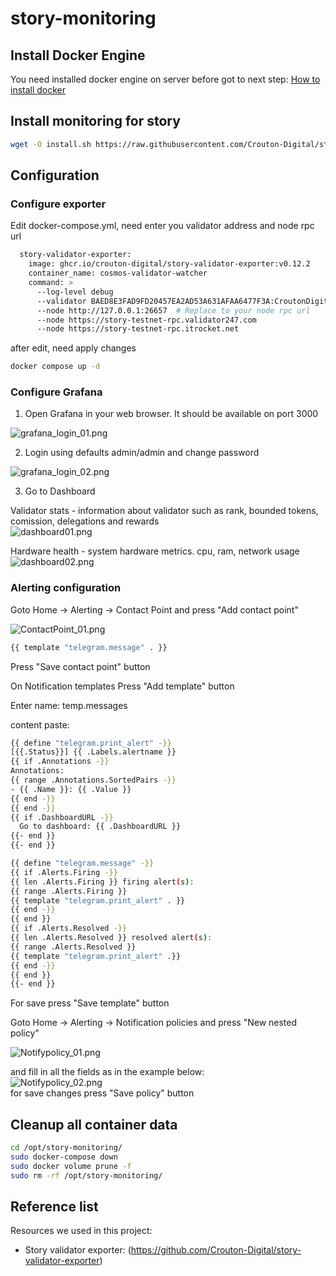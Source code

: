# story-monitoring

## Install Docker Engine 
You need installed docker engine on server before got to next step:
[How to install docker](https://docs.docker.com/engine/install/ubuntu/)

## Install monitoring for story

```bash
wget -O install.sh https://raw.githubusercontent.com/Crouton-Digital/story-monitoring/refs/heads/main/install.sh && chmod +x install.sh && sudo ./install.sh
```

## Configuration 
### Configure exporter
Edit docker-compose.yml, need enter you validator address and node rpc url 

```bash 
  story-validator-exporter:
    image: ghcr.io/crouton-digital/story-validator-exporter:v0.12.2
    container_name: cosmos-validator-watcher
    command: >
      --log-level debug
      --validator BAED8E3FAD9FD20457EA2AD53A631AFAA6477F3A:CroutonDigital  # Replace to your validator address 
      --node http://127.0.0.1:26657  # Replace to your node rpc url 
      --node https://story-testnet-rpc.validator247.com
      --node https://story-testnet-rpc.itrocket.net
```
after edit, need apply changes 
```bash
docker compose up -d 
```

### Configure Grafana
1. Open Grafana in your web browser. It should be available on port 3000

![grafana_login_01.png](docs%2Fimages%2Fgrafana_login_01.png)

2. Login using defaults admin/admin and change password

![grafana_login_02.png](docs%2Fimages%2Fgrafana_login_02.png)

3. Go to Dashboard  

Validator stats - information about validator such as rank, bounded tokens, comission, delegations and rewards  
![dashboard01.png](docs%2Fimages%2Fdashboard01.png)  

Hardware health - system hardware metrics. cpu, ram, network usage  
![dashboard02.png](docs%2Fimages%2Fdashboard02.png)  

### Alerting configuration

Goto Home -> Alerting -> Contact Point and press "Add contact point"  

![ContactPoint_01.png](docs%2Fimages%2FContactPoint_01.png)

```bash 
{{ template "telegram.message" . }}
```
Press "Save contact point" button

On Notification templates Press "Add template" button 

Enter name: temp.messages

content paste: 
```bash 
{{ define "telegram.print_alert" -}}
[{{.Status}}] {{ .Labels.alertname }}
{{ if .Annotations -}}
Annotations:
{{ range .Annotations.SortedPairs -}}
- {{ .Name }}: {{ .Value }}
{{ end -}}
{{ end -}}
{{ if .DashboardURL -}}
  Go to dashboard: {{ .DashboardURL }}
{{- end }}
{{- end }}

{{ define "telegram.message" -}}
{{ if .Alerts.Firing -}}
{{ len .Alerts.Firing }} firing alert(s):
{{ range .Alerts.Firing }}
{{ template "telegram.print_alert" . }}
{{ end -}}
{{ end }}
{{ if .Alerts.Resolved -}}
{{ len .Alerts.Resolved }} resolved alert(s):
{{ range .Alerts.Resolved }}
{{ template "telegram.print_alert" .}}
{{ end -}}
{{ end }}
{{- end }}
```
For save press "Save template" button  

Goto Home -> Alerting -> Notification policies and press "New nested policy"  

![Notifypolicy_01.png](docs%2Fimages%2FNotifypolicy_01.png)  

and fill in all the fields as in the example below:  
![Notifypolicy_02.png](docs%2Fimages%2FNotifypolicy_02.png)  
for save changes press "Save policy" button  

## Cleanup all container data
```bash 
cd /opt/story-monitoring/
sudo docker-compose down
sudo docker volume prune -f
sudo rm -rf /opt/story-monitoring/
```

## Reference list
Resources we used in this project:
* Story validator exporter: (https://github.com/Crouton-Digital/story-validator-exporter)

